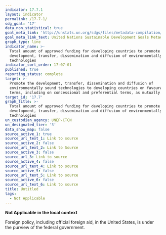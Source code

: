 ```yaml
---
indicator: 17.7.1
layout: indicator
permalink: /17-7-1/
sdg_goal: '17'
data_non_statistical: true
goal_meta_link: 'http://unstats.un.org/sdgs/files/metadata-compilation/Metadata-Goal-17.pdf'
goal_meta_link_text: United Nations Sustainable Development Goals Metadata (pdf 468kB)
graph_type: line
indicator_name: >-
  Total amount of approved funding for developing countries to promote the
  development, transfer, dissemination and diffusion of environmentally sound
  technologies
indicator_sort_order: 17-07-01
published: true
reporting_status: complete
target: >-
  Promote the development, transfer, dissemination and diffusion of
  environmentally sound technologies to developing countries on favourable
  terms, including on concessional and preferential terms, as mutually agreed
target_id: '17.7'
graph_title: >-
  Total amount of approved funding for developing countries to promote the
  development, transfer, dissemination and diffusion of environmentally sound
  technologies
un_custodian_agency: UNEP-CTCN
un_designated_tier: '3'
data_show_map: false
source_active_1: true
source_url_text_1: Link to source
source_active_2: false
source_url_text_2: Link to Source
source_active_3: false
source_url_3: Link to source
source_active_4: false
source_url_text_4: Link to source
source_active_5: false
source_url_text_5: Link to source
source_active_6: false
source_url_text_6: Link to source
title: Untitled
tags:
  - Not Applicable
---
```

**Not Applicable in the local context**

Foreign policy, including official foreign aid, in the United States, is under the purview of the federal government.
